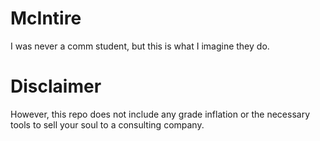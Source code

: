 # McIntire

I was never a comm student, but this is what I imagine they do.

# Disclaimer

However, this repo does not include any grade inflation or the necessary tools to sell your soul to a consulting company.
